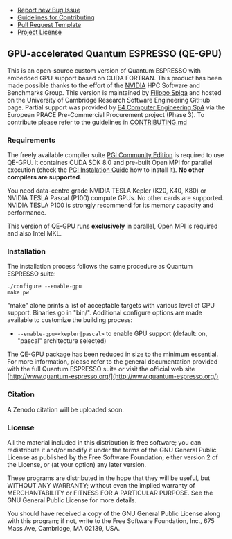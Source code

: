 - [Report new Bug Issue](https://github.com/RSE-Cambridge/qe-gpu/issues/new)
- [Guidelines for Contributing](CONTRIBUTING.md)
- [Pull Request Template](.github/PULL_REQUEST_TEMPLATE.md)
- [Project License](License)


## GPU-accelerated Quantum ESPRESSO (QE-GPU)

This is an open-source custom version of Quantum ESPRESSO with embedded GPU
support based on CUDA FORTRAN. This product has been made possible thanks to
the effort of the [NVIDIA](http://www.nvidia.com/page/home.html) HPC Software
and Benchmarks Group. This version is maintained by
[Filippo Spiga](https://github.com/fspiga) and hosted on the University of
Cambridge Research Software Engineering GitHub page. Partial support was
provided by [E4 Computer Engineering SpA](https://www.e4company.com/en/) via
the European PRACE Pre-Commercial Procurement project (Phase 3). To contribute
please refer to the guidelines in [CONTRIBUTING.md](CONTRIBUTING.md)


### Requirements

The freely available compiler suite
[PGI Community Edition](http://www.pgroup.com/products/community.htm) is
required to use QE-GPU. It containes CUDA SDK 8.0 and pre-built Open MPI for
parallel execution (check the
[PGI Instalation Guide](http://www.pgroup.com/doc/pgiinstall174.pdf) how to
install it). **No other compilers are supported**.

You need data-centre grade NVIDIA TESLA Kepler (K20, K40, K80) or NVIDIA TESLA
Pascal (P100) compute GPUs. No other cards are supported. NVIDIA TESLA P100 is
strongly recommend for its memory capacity and performance.

This version of QE-GPU runs **exclusively** in parallel, Open MPI is required
and also Intel MKL.

### Installation

The installation process follows the same procedure as Quantum ESPRESSO suite:

```
./configure --enable-gpu
make pw
```

"make" alone prints a list of acceptable targets with various level of GPU
support. Binaries go in "bin/". Additional configure options are made
available to customize the building process:

* `--enable-gpu=<kepler|pascal>` to enable GPU support (default: on, "pascal"
architecture selected)

The QE-GPU package has been reduced in size to the minimum essential. For more
information, please refer to the general documentation provided with the full
Quantum ESPRESSO suite or visit the official web site
[http://www.quantum-espresso.org/](http://www.quantum-espresso.org/)


### Citation

A Zenodo citation will be uploaded soon.


### License

All the material included in this distribution is free software; you can
redistribute it and/or modify it under the terms of the GNU General Public
License as published by the Free Software Foundation; either version 2 of the
License, or (at your option) any later version.

These programs are distributed in the hope that they will be useful, but
WITHOUT ANY WARRANTY; without even the implied warranty of MERCHANTABILITY or
FITNESS FOR A PARTICULAR PURPOSE. See the GNU General Public License for more
details.

You should have received a copy of the GNU General Public License along with
this program; if not, write to the Free Software Foundation, Inc., 675 Mass
Ave, Cambridge, MA 02139, USA.
